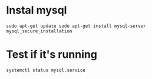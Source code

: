 # Instal mysql 

`sudo apt-get update
sudo apt-get install mysql-server
mysql_secure_installation`

# Test if it's running 
`systemctl status mysql.service`
